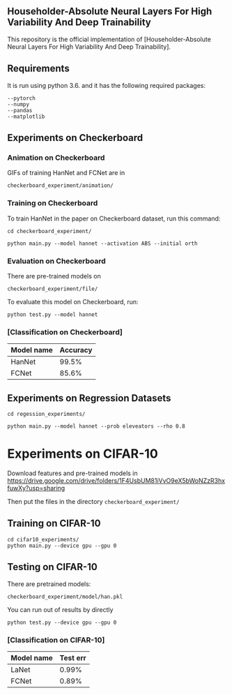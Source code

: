 
## Householder-Absolute Neural Layers For High Variability And Deep Trainability

This repository is the official implementation of [Householder-Absolute Neural Layers For High Variability And Deep Trainability]. 

## Requirements

It is run using python 3.6. and it has the following required packages: 

```setup
--pytorch
--numpy
--pandas
--matplotlib
```
## Experiments on Checkerboard

### Animation on Checkerboard
GIFs of training HanNet and FCNet are in 

```
checkerboard_experiment/animation/
```

### Training on Checkerboard

To train HanNet in the paper on Checkerboard dataset, run this command:

```
cd checkerboard_experiment/
```

```train
python main.py --model hannet --activation ABS --initial orth
```


### Evaluation on Checkerboard 
There are pre-trained models on 
```
checkerboard_experiment/file/
```

To evaluate this model on Checkerboard, run:

```eval
python test.py --model hannet
```


### [Classification on Checkerboard]

| Model name         | Accuracy  | 
| ------------------ |---------- | 
| HanNet   |     99.5%           |  
| FCNet   |     85.6%            |  



##  Experiments on Regression Datasets
```
cd regession_experiments/
```

```
python main.py --model hannet --prob eleveators --rho 0.8
```

#  Experiments on CIFAR-10

Download features and pre-trained models in
https://drive.google.com/drive/folders/1F4UsbUM81iVvO9eX5bWoNZzR3hxfuwXy?usp=sharing

Then put the files in the directory ``checkerboard_experiment/``



## Training on CIFAR-10

```
cd cifar10_experiments/
python main.py --device gpu --gpu 0
```

## Testing on CIFAR-10
There are pretrained models: 
```
checkerboard_experiment/model/han.pkl
```
You can run out of results by directly
```
python test.py --device gpu --gpu 0
```
### [Classification on CIFAR-10]

| Model name         | Test err  | 
| ------------------ |---------- | 
| LaNet   |     0.99%           |  
| FCNet   |     0.89%            |  
